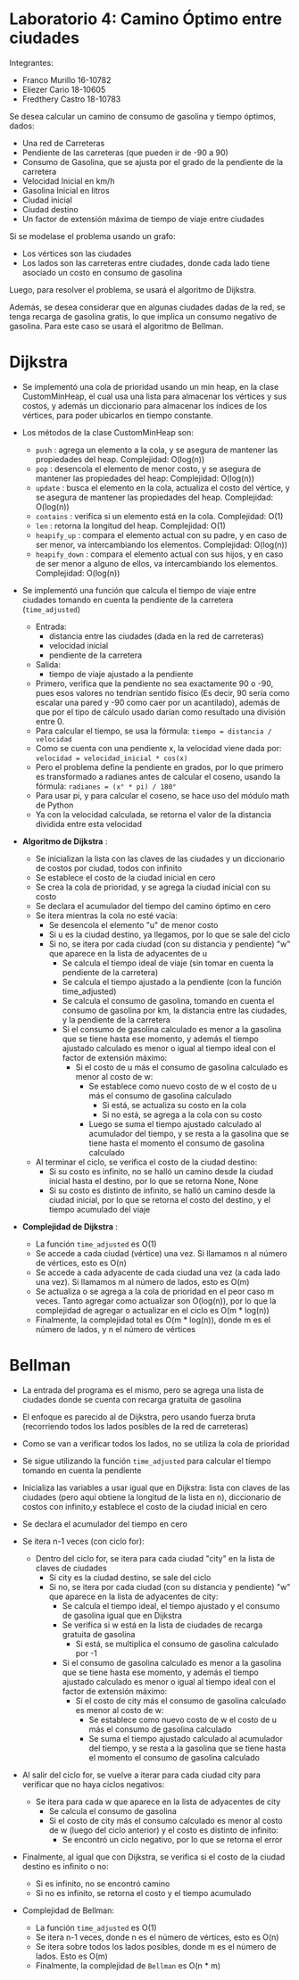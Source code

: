 # Laboratorio 4: Camino Óptimo entre ciudades

Integrantes:
- Franco Murillo 16-10782
- Eliezer Cario 18-10605
- Fredthery Castro 18-10783


Se desea calcular un camino de consumo de gasolina y tiempo óptimos, dados:
- Una red de Carreteras
- Pendiente de las carreteras (que pueden ir de -90 a 90)
- Consumo de Gasolina, que se ajusta por el grado de la pendiente de la carretera
- Velocidad Inicial en km/h
- Gasolina Inicial en litros
- Ciudad inicial
- Ciudad destino
- Un factor de extensión máxima de tiempo de viaje entre ciudades

Si se modelase el problema usando un grafo:

- Los vértices son las ciudades
- Los lados son las carreteras entre ciudades, donde cada lado tiene asociado un costo en consumo de gasolina

Luego, para resolver el problema, se usará el algoritmo de Dijkstra.

Además, se desea considerar que en algunas ciudades dadas de la red, se tenga recarga de gasolina gratis, lo que implica
un consumo negativo de gasolina. Para este caso se usará el algoritmo de Bellman. 

# Dijkstra
- Se implementó una cola de prioridad usando un min heap, en la clase CustomMinHeap, el cual usa una lista para almacenar los 
vértices y sus costos, y además un diccionario para almacenar los índices de los vértices, para poder ubicarlos en tiempo constante.

- Los métodos de la clase CustomMinHeap son:
    - `push` : agrega un elemento a la cola, y se asegura de mantener las propiedades del heap. Complejidad: O(log(n))
    - `pop` : desencola el elemento de menor costo, y se asegura de mantener las propiedades del heap: Complejidad: O(log(n))
    - `update` : busca el elemento en la cola, actualiza el costo del vértice, y se asegura de mantener las propiedades del heap. Complejidad: O(log(n))
    - `contains` : verifica si un elemento está en la cola. Complejidad: O(1)
    - `len` : retorna la longitud del heap. Complejidad: O(1)
    - `heapify_up` : compara el elemento actual con su padre, y en caso de ser menor, va intercambiando los elementos. Complejidad: O(log(n))
    - `heapify_down` : compara el elemento actual con sus hijos, y en caso de ser menor a alguno de ellos, va intercambiando los elementos. Complejidad: O(log(n))

- Se implementó una función que calcula el tiempo de viaje entre ciudades tomando en cuenta la pendiente de la carretera (`time_adjusted`)
    - Entrada:
      - distancia entre las ciudades (dada en la red de carreteras)
      - velocidad inicial
      - pendiente de la carretera
    - Salida:
      - tiempo de viaje ajustado a la pendiente
    - Primero, verifica que la pendiente no sea exactamente 90 o -90, pues esos valores no tendrían sentido físico (Es decir, 90 sería como escalar una pared y -90 como caer por un acantilado), además de que por el tipo de cálculo usado darían como resultado una división entre 0.
    - Para calcular el tiempo, se usa la fórmula: `tiempo = distancia / velocidad`
    - Como se cuenta con una pendiente x, la velocidad viene dada por: `velocidad = velocidad_inicial * cos(x)`
    - Pero el problema define la pendiente en grados, por lo que primero es transformado a radianes antes de calcular el coseno, usando la fórmula: `radianes = (x° * pi) / 180°`
    - Para usar pi, y para calcular el coseno, se hace uso del módulo math de Python
    - Ya con la velocidad calculada, se retorna el valor de la distancia dividida entre esta velocidad
- **Algoritmo de Dijkstra** :
    - Se inicializan la lista con las claves de las ciudades y un diccionario de costos por ciudad, todos con infinito
    - Se establece el costo de la ciudad inicial en cero
    - Se crea la cola de prioridad, y se agrega la ciudad inicial con su costo
    - Se declara el acumulador del tiempo del camino óptimo en cero
    - Se itera mientras la cola no esté vacía:
        - Se desencola el elemento "u" de menor costo
        - Si u es la ciudad destino, ya llegamos, por lo que se sale del ciclo
        - Si no, se itera por cada ciudad (con su distancia y pendiente) "w" que aparece en la lista de adyacentes de u
            - Se calcula el tiempo ideal de viaje (sin tomar en cuenta la pendiente de la carretera)
            - Se calcula el tiempo ajustado a la pendiente (con la función time_adjusted)
            - Se calcula el consumo de gasolina, tomando en cuenta el consumo de gasolina por km, la distancia entre las ciudades, y la pendiente de la carretera
            - Si el consumo de gasolina calculado es menor a la gasolina que se tiene hasta ese momento, y además el tiempo ajustado calculado es menor o igual al tiempo ideal con el factor de extensión máximo:
                - Si el costo de u más el consumo de gasolina calculado es menor al costo de w:
                    - Se establece como nuevo costo de w el costo de u más el consumo de gasolina calculado
                        - Si está, se actualiza su costo en la cola
                        - Si no está, se agrega a la cola con su costo
                    - Luego se suma el tiempo ajustado calculado al acumulador del tiempo, y se resta a la gasolina que se tiene hasta el momento el consumo de gasolina calculado
    - Al terminar el ciclo, se verifica el costo de la ciudad destino:
        - Si su costo es infinito, no se halló un camino desde la ciudad inicial hasta el destino, por lo que se retorna None, None
        - Si su costo es distinto de infinito, se halló un camino desde la ciudad inicial, por lo que se retorna el costo del destino, y el tiempo acumulado del viaje

- **Complejidad de Dijkstra** :
    - La función `time_adjusted` es O(1)
    - Se accede a cada ciudad (vértice) una vez. Si llamamos n al número de vértices, esto es O(n)
    - Se accede a cada adyacente de cada ciudad una vez (a cada lado una vez). Si llamamos m al número de lados, esto es O(m)
    - Se actualiza o se agrega a la cola de prioridad en el peor caso m veces. Tanto agregar como actualizar son O(log(n)), por lo que la complejidad de agregar o actualizar en el ciclo es O(m * log(n))
    - Finalmente, la complejidad total es O(m * log(n)), donde m es el número de lados, y n el número de vértices      

# Bellman
- La entrada del programa es el mismo, pero se agrega una lista de ciudades donde se cuenta con recarga gratuita de gasolina
- El enfoque es parecido al de Dijkstra, pero usando fuerza bruta (recorriendo todos los lados posibles de la red de carreteras)
- Como se van a verificar todos los lados, no se utiliza la cola de prioridad
- Se sigue utilizando la función `time_adjusted` para calcular el tiempo tomando en cuenta la pendiente
- Inicializa las variables a usar igual que en Dijkstra: lista con claves de las ciudades (pero aquí obtiene la longitud de la lista en n), diccionario de costos con infinito,y establece el costo de la ciudad inicial en cero
- Se declara el acumulador del tiempo en cero
- Se itera n-1 veces (con ciclo for):
    - Dentro del ciclo for, se itera para cada ciudad "city" en la lista de claves de ciudades
        - Si city es la ciudad destino, se sale del ciclo
        - Si no, se itera por cada ciudad (con su distancia y pendiente) "w" que aparece en la lista de adyacentes de city:
            - Se calcula el tiempo ideal, el tiempo ajustado y el consumo de gasolina igual que en Dijkstra
            - Se verifica si w está en la lista de ciudades de recarga gratuita de gasolina
                - Si está, se multiplica el consumo de gasolina calculado por -1                                       
            - Si el consumo de gasolina calculado es menor a la gasolina que se tiene hasta ese momento, y además el tiempo ajustado calculado es menor o igual al tiempo ideal con el factor de extensión máximo:
                - Si el costo de city más el consumo de gasolina calculado es menor al costo de w:
                    - Se establece como nuevo costo de w el costo de u más el consumo de gasolina calculado
                    - Se suma el tiempo ajustado calculado al acumulador del tiempo, y se resta a la gasolina que se tiene hasta el momento el consumo de gasolina calculado
- Al salir del ciclo for, se vuelve a iterar para cada ciudad city para verificar que no haya ciclos negativos:
    - Se itera para cada w que aparece en la lista de adyacentes de city
        - Se calcula el consumo de gasolina
        - Si el costo de city más el consumo calculado es menor al costo de w (luego del ciclo anterior) y el costo es distinto de infinito:
            - Se encontró un ciclo negativo, por lo que se retorna el error
- Finalmente, al igual que con Dijkstra, se verifica si el costo de la ciudad destino es infinito o no:
    - Si es infinito, no se encontró camino
    - Si no es infinito, se retorna el costo y el tiempo acumulado

- Complejidad de Bellman:
    - La función `time_adjusted` es O(1)
    - Se itera n-1 veces, donde n es el número de vértices, esto es O(n)
    - Se itera sobre todos los lados posibles, donde m es el número de lados. Esto es O(m)
    - Finalmente, la complejidad de `Bellman` es O(n * m)               
    

    
